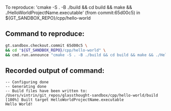 To reproduce: 'cmake -S . -B ./build && cd build && make && ./HelloWorldProjectName.executable' (from commit:65d00c5) in ${GT_SANDBOX_REPO}/cpp/hello-world


## Command to reproduce:
```bash
gt.sandbox.checkout.commit 65d00c5 \
&& cd "${GT_SANDBOX_REPO}/cpp/hello-world" \
&& cmd.run.announce "cmake -S . -B ./build && cd build && make && ./HelloWorldProjectName.executable"
```

## Recorded output of command:
```
-- Configuring done
-- Generating done
-- Build files have been written to: /Users/vintrin/git_repos/glassthought-sandbox/cpp/hello-world/build
[100%] Built target HelloWorldProjectName.executable
Hello World!
```

